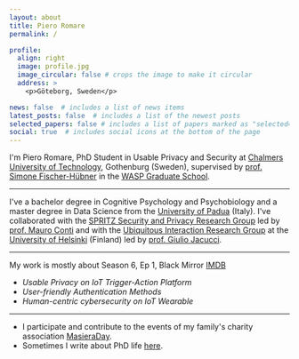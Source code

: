 ```yaml
---
layout: about
title: Piero Romare
permalink: /

profile:
  align: right
  image: profile.jpg
  image_circular: false # crops the image to make it circular
  address: >
    <p>Göteborg, Sweden</p>

news: false  # includes a list of news items
latest_posts: false  # includes a list of the newest posts
selected_papers: false # includes a list of papers marked as "selected={true}"
social: true  # includes social icons at the bottom of the page
---
```


I'm Piero Romare, PhD Student in Usable Privacy and Security at [Chalmers University of Technology](https://www.chalmers.se), Gothenburg (Sweden), supervised by [prof. Simone Fischer-Hübner](https://www.kau.se/forskare/simone-fischer-hubner) in the [WASP Graduate School](https://wasp-sweden.org). 


---
I've a bachelor degree in Cognitive Psychology and Psychobiology and a master degree in Data Science from the [University of Padua](https://www.unipd.it/en/) (Italy). 
I've collaborated with the [SPRITZ Security and Privacy Research Group](https://spritz.math.unipd.it) led by [prof. Mauro Conti](https://www.math.unipd.it/~conti/) and with the [Ubiquitous Interaction Research Group](https://www.helsinki.fi/en/researchgroups/ubiquitous-interaction) at the [University of Helsinki](https://www.helsinki.fi/en) (Finland) led by [prof. Giulio Jacucci](https://researchportal.helsinki.fi/en/persons/giulio-jacucci).

---

My work is mostly about Season 6, Ep 1, Black Mirror [IMDB](https://www.imdb.com/title/tt20247352/)
- *Usable Privacy on IoT Trigger-Action Platform*
- *User-friendly Authentication Methods*
- *Human-centric cybersecurity on IoT Wearable*

---

- I participate and contribute to the events of my family's charity association [MasieraDay](https://pieroromare.github.io/masieraday/). <br>
- Sometimes I write about PhD life [here](https://pieroromare.github.io/posts/).